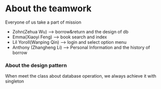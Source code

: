 # About the teamwork
Everyone of us take a part of mission
* Zohn(Zehua Wu) --> borrow&return and the design of db
* Emma(Xiaoyi Feng) --> book search and index
* Lil Yoroll(Wanping Qin) --> login and select option menu
* Anthony (Zhangheng Li) --> Personal Information and the history of borrow

### About the design pattern
When meet the class about database operation, we always achieve it with singleton

